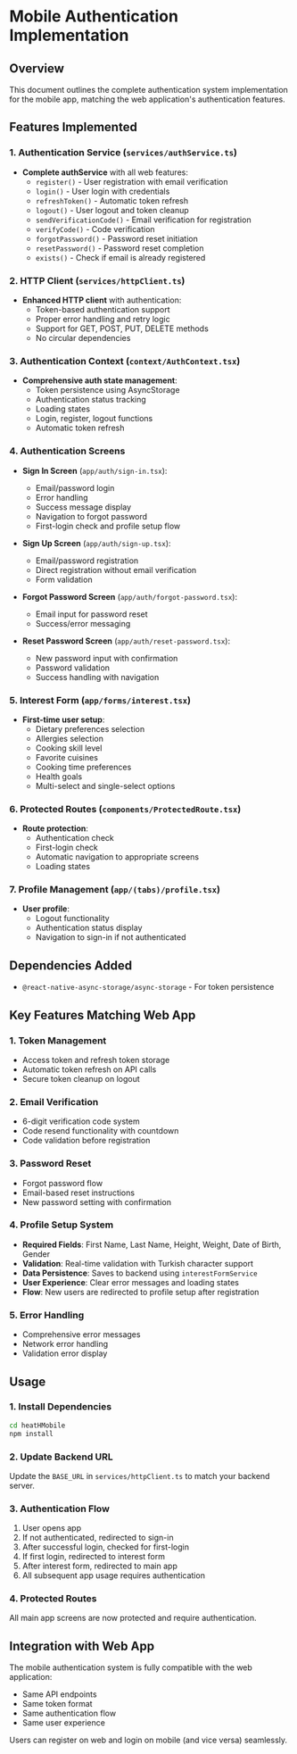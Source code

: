 # Mobile Authentication Implementation

## Overview
This document outlines the complete authentication system implementation for the mobile app, matching the web application's authentication features.

## Features Implemented

### 1. Authentication Service (`services/authService.ts`)
- **Complete authService** with all web features:
  - `register()` - User registration with email verification
  - `login()` - User login with credentials
  - `refreshToken()` - Automatic token refresh
  - `logout()` - User logout and token cleanup
  - `sendVerificationCode()` - Email verification for registration
  - `verifyCode()` - Code verification
  - `forgotPassword()` - Password reset initiation
  - `resetPassword()` - Password reset completion
  - `exists()` - Check if email is already registered

### 2. HTTP Client (`services/httpClient.ts`)
- **Enhanced HTTP client** with authentication:
  - Token-based authentication support
  - Proper error handling and retry logic
  - Support for GET, POST, PUT, DELETE methods
  - No circular dependencies

### 3. Authentication Context (`context/AuthContext.tsx`)
- **Comprehensive auth state management**:
  - Token persistence using AsyncStorage
  - Authentication status tracking
  - Loading states
  - Login, register, logout functions
  - Automatic token refresh

### 4. Authentication Screens
- **Sign In Screen** (`app/auth/sign-in.tsx`):
  - Email/password login
  - Error handling
  - Success message display
  - Navigation to forgot password
  - First-login check and profile setup flow

- **Sign Up Screen** (`app/auth/sign-up.tsx`):
  - Email/password registration
  - Direct registration without email verification
  - Form validation

- **Forgot Password Screen** (`app/auth/forgot-password.tsx`):
  - Email input for password reset
  - Success/error messaging

- **Reset Password Screen** (`app/auth/reset-password.tsx`):
  - New password input with confirmation
  - Password validation
  - Success handling with navigation

### 5. Interest Form (`app/forms/interest.tsx`)
- **First-time user setup**:
  - Dietary preferences selection
  - Allergies selection
  - Cooking skill level
  - Favorite cuisines
  - Cooking time preferences
  - Health goals
  - Multi-select and single-select options

### 6. Protected Routes (`components/ProtectedRoute.tsx`)
- **Route protection**:
  - Authentication check
  - First-login check
  - Automatic navigation to appropriate screens
  - Loading states

### 7. Profile Management (`app/(tabs)/profile.tsx`)
- **User profile**:
  - Logout functionality
  - Authentication status display
  - Navigation to sign-in if not authenticated

## Dependencies Added
- `@react-native-async-storage/async-storage` - For token persistence

## Key Features Matching Web App

### 1. Token Management
- Access token and refresh token storage
- Automatic token refresh on API calls
- Secure token cleanup on logout

### 2. Email Verification
- 6-digit verification code system
- Code resend functionality with countdown
- Code validation before registration

### 3. Password Reset
- Forgot password flow
- Email-based reset instructions
- New password setting with confirmation

### 4. Profile Setup System
- **Required Fields**: First Name, Last Name, Height, Weight, Date of Birth, Gender
- **Validation**: Real-time validation with Turkish character support
- **Data Persistence**: Saves to backend using `interestFormService`
- **User Experience**: Clear error messages and loading states
- **Flow**: New users are redirected to profile setup after registration

### 5. Error Handling
- Comprehensive error messages
- Network error handling
- Validation error display

## Usage

### 1. Install Dependencies
```bash
cd heatHMobile
npm install
```

### 2. Update Backend URL
Update the `BASE_URL` in `services/httpClient.ts` to match your backend server.

### 3. Authentication Flow
1. User opens app
2. If not authenticated, redirected to sign-in
3. After successful login, checked for first-login
4. If first login, redirected to interest form
5. After interest form, redirected to main app
6. All subsequent app usage requires authentication

### 4. Protected Routes
All main app screens are now protected and require authentication.

## Integration with Web App
The mobile authentication system is fully compatible with the web application:
- Same API endpoints
- Same token format
- Same authentication flow
- Same user experience

Users can register on web and login on mobile (and vice versa) seamlessly.
